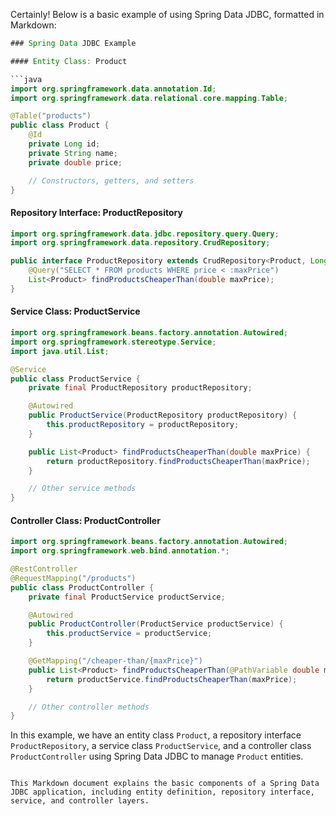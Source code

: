 Certainly! Below is a basic example of using Spring Data JDBC, formatted in Markdown:

```java
### Spring Data JDBC Example

#### Entity Class: Product

```java
import org.springframework.data.annotation.Id;
import org.springframework.data.relational.core.mapping.Table;

@Table("products")
public class Product {
    @Id
    private Long id;
    private String name;
    private double price;

    // Constructors, getters, and setters
}
```

#### Repository Interface: ProductRepository

```java
import org.springframework.data.jdbc.repository.query.Query;
import org.springframework.data.repository.CrudRepository;

public interface ProductRepository extends CrudRepository<Product, Long> {
    @Query("SELECT * FROM products WHERE price < :maxPrice")
    List<Product> findProductsCheaperThan(double maxPrice);
}
```

#### Service Class: ProductService

```java
import org.springframework.beans.factory.annotation.Autowired;
import org.springframework.stereotype.Service;
import java.util.List;

@Service
public class ProductService {
    private final ProductRepository productRepository;

    @Autowired
    public ProductService(ProductRepository productRepository) {
        this.productRepository = productRepository;
    }

    public List<Product> findProductsCheaperThan(double maxPrice) {
        return productRepository.findProductsCheaperThan(maxPrice);
    }

    // Other service methods
}
```

#### Controller Class: ProductController

```java
import org.springframework.beans.factory.annotation.Autowired;
import org.springframework.web.bind.annotation.*;

@RestController
@RequestMapping("/products")
public class ProductController {
    private final ProductService productService;

    @Autowired
    public ProductController(ProductService productService) {
        this.productService = productService;
    }

    @GetMapping("/cheaper-than/{maxPrice}")
    public List<Product> findProductsCheaperThan(@PathVariable double maxPrice) {
        return productService.findProductsCheaperThan(maxPrice);
    }

    // Other controller methods
}
```

In this example, we have an entity class `Product`, a repository interface `ProductRepository`, a service class `ProductService`, and a controller class `ProductController` using Spring Data JDBC to manage `Product` entities.

```

This Markdown document explains the basic components of a Spring Data JDBC application, including entity definition, repository interface, service, and controller layers.
```
